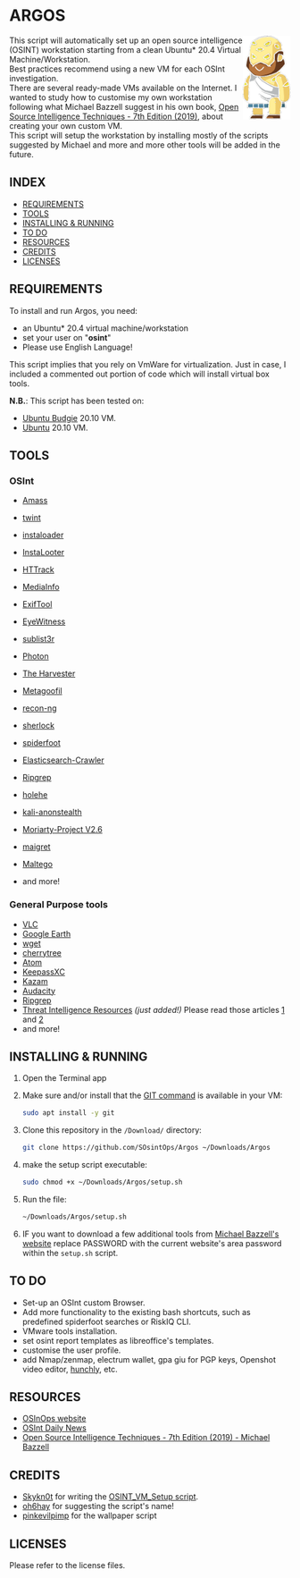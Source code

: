 # ARGOS
<img align="right" width="86" height="150" src="https://github.com/SOsintOps/Argos/blob/master/multimedia/images/scribblenauts-argos.png">

This script will automatically set up an open source intelligence (OSINT) workstation starting from a clean Ubuntu* 20.4 Virtual Machine/Workstation.\
Best practices recommend using a new VM for each OSInt investigation.\
There are several ready-made VMs available on the Internet. I wanted to study how to customise my own workstation following what Michael Bazzell suggest in his own book, [Open Source Intelligence Techniques - 7th Edition (2019)](https://inteltechniques.com/book1.html), about creating your own custom VM.\
This script will setup the workstation by installing mostly of the scripts suggested by Michael and more and more other tools will be added in the future.

## INDEX
- [REQUIREMENTS](https://github.com/SOsintOps/Argos/blob/master/README.md#REQUIREMENTS)
- [TOOLS](https://github.com/SOsintOps/Argos/blob/master/README.md#TOOLS)
- [INSTALLING & RUNNING](https://github.com/SOsintOps/Argos#installing--running)
- [TO DO](https://github.com/SOsintOps/Argos#to-do)
- [RESOURCES](https://github.com/SOsintOps/Argos/blob/master/README.md#resources)
- [CREDITS](https://github.com/SOsintOps/Argos#credits)
- [LICENSES](https://github.com/SOsintOps/Argos#licenses)


## REQUIREMENTS
To install and run Argos, you need:
- an Ubuntu* 20.4 virtual machine/workstation
- set your user on "**osint**"
- Please use English Language!

This script implies that you rely on VmWare for virtualization. Just in case, I included a commented out portion of code which will install virtual box tools. 

**N.B.**: This script has been tested on:
- [Ubuntu Budgie](https://ubuntubudgie.org/) 20.10 VM.
- [Ubuntu](https://ubuntu.com/download) 20.10 VM.

## TOOLS

### OSInt
- [Amass](https://github.com/OWASP/Amass)
- [twint](https://github.com/twintproject/twint)
- [instaloader](https://instaloader.github.io/)
- [InstaLooter](https://github.com/althonos/InstaLooter)
- [HTTrack](https://www.httrack.com/)
- [MediaInfo](https://mediaarea.net/en/MediaInfo/Download/Ubuntu)
- [ExifTool](https://github.com/pandastream/libimage-exiftool-perl-9.27)
- [EyeWitness](https://github.com/ChrisTruncer/EyeWitness)
- [sublist3r](https://github.com/aboul3la/Sublist3r)
- [Photon](https://github.com/s0md3v/Photon)
- [The Harvester](https://github.com/laramies/theHarvester)
- [Metagoofil](https://github.com/opsdisk/metagoofil)
- [recon-ng](https://github.com/lanmaster53/recon-ng)
- [sherlock](https://github.com/sherlock-project/sherlock)
- [spiderfoot](https://github.com/smicallef/spiderfoot)
- [Elasticsearch-Crawler](https://github.com/AmIJesse/Elasticsearch-Crawler)
- [Ripgrep](https://github.com/BurntSushi/ripgrep)
- [holehe](https://github.com/megadose/holehe)
- [kali-anonstealth](https://github.com/Und3rf10w/kali-anonsurf)
- [Moriarty-Project V2.6](https://github.com/AzizKpln/Moriarty-Project)
- [maigret](https://github.com/soxoj/maigret)
- [Maltego](https://www.maltego.com/)

- and more!

### General Purpose tools
- [VLC](https://www.videolan.org/vlc/index.html)
- [Google Earth](https://www.google.com/earth/versions/#earth-pro)
- [wget](https://www.gnu.org/software/wget/)
- [cherrytree](https://www.giuspen.com/cherrytree/)
- [Atom](https://atom.io/)
- [KeepassXC](https://keepassxc.org/)
- [Kazam](https://launchpad.net/kazam)
- [Audacity](https://www.audacityteam.org/)
- [Ripgrep](https://github.com/BurntSushi/ripgrep)
- [Threat Intelligence Resources](https://github.com/pstirparo/threatintel-resources) *(just added!)* Please read those articles [1](https://isc.sans.edu/forums/diary/Analysis+of+Competing+Hypotheses+ACH+part+1/22460/) and [2](https://isc.sans.edu/forums/diary/Analysis+of+Competing+Hypotheses+WCry+and+Lazarus+ACH+part+2/22470/)
- and more!


## INSTALLING & RUNNING
1) Open the Terminal app

2) Make sure and/or install that the [GIT command](https://linuxize.com/post/how-to-install-git-on-ubuntu-20-04/) is available in your VM:
    ```bash
    sudo apt install -y git
    ```
3) Clone this repository in the ```/Download/``` directory: 
    ```bash
    git clone https://github.com/SOsintOps/Argos ~/Downloads/Argos
    ```

4) make the setup script executable:
    ```bash
    sudo chmod +x ~/Downloads/Argos/setup.sh
    ```

5) Run the file:
    ```bash
    ~/Downloads/Argos/setup.sh
    ```
6) IF you want to download a few additional tools from [Michael Bazzell's website](https://inteltechniques.com/osintbook/) replace PASSWORD  with the current website's area password within the ```setup.sh``` script.

## TO DO
- Set-up an OSInt custom Browser.
- Add more functionality to the existing bash shortcuts, such as predefined spiderfoot searches or RiskIQ CLI. 
- VMware tools installation.
- set osint report templates as libreoffice's templates.
- customise the user profile.
- add Nmap/zenmap, electrum wallet, gpa giu for PGP keys, Openshot video editor, [hunchly](https://www.hunch.ly/), etc.

## RESOURCES
- [OSInOps website](https://osintops.com/en/)
- [OSInt Daily News](https://t.me/Osintlatestnews)
- [Open Source Intelligence Techniques - 7th Edition (2019) - Michael Bazzell](https://inteltechniques.com/book1.html)

## CREDITS 
- [Skykn0t](https://github.com/Skykn0t) for writing the [OSINT_VM_Setup script](https://github.com/Skykn0t/OSINT_VM_Setup).
- [oh6hay](https://github.com/oh6hay) for suggesting the script's name!
- [pinkevilpimp](https://github.com/pinkevilpimp) for the wallpaper script

## LICENSES
Please refer to the license files.
